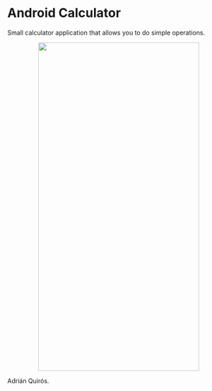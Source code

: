 # Android Calculator

Small calculator application that allows you to do simple operations.

<p align="center">
  <img width="364,167" height="743,34" src="https://user-images.githubusercontent.com/50048787/157876999-85feeb3b-0565-42ab-88b1-444a845f65f9.png">
</p>

Adrián Quirós.
